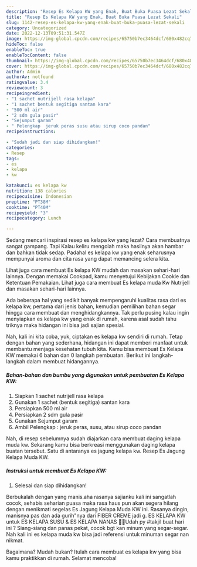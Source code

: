 ```yaml
---
description: "Resep Es Kelapa KW yang Enak, Buat Buka Puasa Lezat Sekali"
title: "Resep Es Kelapa KW yang Enak, Buat Buka Puasa Lezat Sekali"
slug: 1142-resep-es-kelapa-kw-yang-enak-buat-buka-puasa-lezat-sekali
category: Uncategorized
date: 2022-12-13T09:51:31.547Z
image: https://img-global.cpcdn.com/recipes/65750b7ec3464dcf/680x482cq70/es-kelapa-kw-foto-resep-utama.jpg
hideToc: false
enableToc: true
enableTocContent: false
thumbnail: https://img-global.cpcdn.com/recipes/65750b7ec3464dcf/680x482cq70/es-kelapa-kw-foto-resep-utama.jpg
cover: https://img-global.cpcdn.com/recipes/65750b7ec3464dcf/680x482cq70/es-kelapa-kw-foto-resep-utama.jpg
author: Admin
authorAv: notfound
ratingvalue: 3.4
reviewcount: 3
recipeingredient:
- "1 sachet nutrijell rasa kelapa"
- "1 sachet bentuk segitiga santan kara"
- "500 ml air"
- "2 sdm gula pasir"
- "Sejumput garam"
- " Pelengkap  jeruk peras susu atau sirup coco pandan"
recipeinstructions:

- "Sudah jadi dan siap dihidangkan!"
categories:
- Resep
tags:
- es
- kelapa
- kw

katakunci: es kelapa kw 
nutrition: 138 calories
recipecuisine: Indonesian
preptime: "PT38M"
cooktime: "PT40M"
recipeyield: "3"
recipecategory: Lunch

---
```



Sedang mencari inspirasi resep es kelapa kw yang lezat? Cara membuatnya sangat gampang. Tapi Kalau keliru mengolah maka hasilnya akan hambar dan bahkan tidak sedap. Padahal es kelapa kw yang enak seharusnya mempunyai aroma dan cita rasa yang dapat memancing selera kita.


Lihat juga cara membuat Es kelapa KW mudah dan masakan sehari-hari lainnya. Dengan memakai Cookpad, kamu menyetujui Kebijakan Cookie dan Ketentuan Pemakaian. Lihat juga cara membuat Es kelapa muda Kw Nutrijell dan masakan sehari-hari lainnya.

Ada beberapa hal yang sedikit banyak mempengaruhi kualitas rasa dari es kelapa kw, pertama dari jenis bahan, kemudian pemilihan bahan segar hingga cara membuat dan menghidangkannya. Tak perlu pusing kalau ingin menyiapkan es kelapa kw yang enak di rumah, karena asal sudah tahu triknya maka hidangan ini bisa jadi sajian spesial.


Nah, kali ini kita coba, yuk, ciptakan es kelapa kw sendiri di rumah. Tetap dengan bahan yang sederhana, hidangan ini dapat memberi manfaat untuk membantu menjaga kesehatan tubuh kita. Kamu bisa membuat Es Kelapa KW memakai 6 bahan dan 0 langkah pembuatan. Berikut ini langkah-langkah dalam membuat hidangannya.

<!--inarticleads1-->

##### Bahan-bahan dan bumbu yang digunakan untuk pembuatan Es Kelapa KW:

1. Siapkan 1 sachet nutrijell rasa kelapa
1. Gunakan 1 sachet (bentuk segitiga) santan kara
1. Persiapkan 500 ml air
1. Persiapkan 2 sdm gula pasir
1. Gunakan Sejumput garam
1. Ambil  Pelengkap : jeruk peras, susu, atau sirup coco pandan


Nah, di resep sebelumnya sudah diajarkan cara membuat daging kelapa muda kw. Sekarang kamu bisa berkreasi menggunakan daging kelapa buatan tersebut. Satu di antaranya es jagung kelapa kw. Resep Es Jagung Kelapa Muda KW. 

<!--inarticleads2-->

##### Instruksi untuk membuat Es Kelapa KW:


1. Selesai dan siap dihidangkan!

Berbukalah dengan yang manis.aha rasanya sajianku kali ini sangatlah cocok, sehabis seharian puasa maka rasa haus pun akan segera hilang dengan menikmati segelas Es Jagung Kelapa Muda KW ini. Rasanya dingin, manisnya pas dan ada gurih&#34;nya dari FIBER CREME jadi g. ES KELAPA KW untuk ES KELAPA SUSU &amp; ES KELAPA NANAS 🥥🍍Udah py #takjil buat hari ini ? Siang-siang dan panas pekat, cocok bgt kan minum yang segar-segar. Nah kali ini es kelapa muda kw bisa jadi referensi untuk minuman segar nan nikmat. 

Bagaimana? Mudah bukan? Itulah cara membuat es kelapa kw yang bisa kamu praktikkan di rumah. Selamat mencoba!
